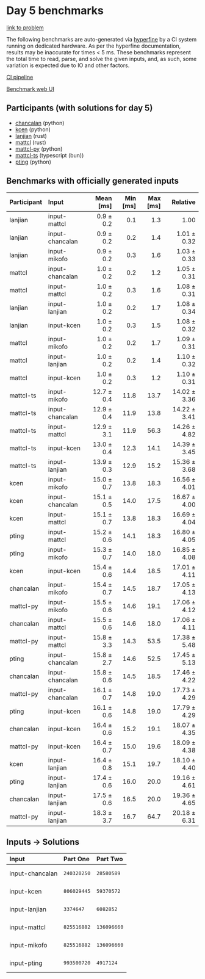 # Day 5 benchmarks

[link to problem](https://adventofcode.com/2023/day/5)

The following benchmarks are auto-generated via
[hyperfine](https://github.com/sharkdp/hyperfine) by a CI system running on
dedicated hardware. As per the hyperfine documentation, results may be
inaccurate for times < 5 ms. These benchmarks represent the total time to read,
parse, and solve the given inputs, and, as such, some variation is expected due
to IO and other factors.

[CI pipeline](http://ci.papercode.net:8080/teams/main/pipelines/aoc2023)

[Benchmark web UI](https://aoc.ancalagon.black)


## Participants (with solutions for day 5)

- [chancalan](https://github.com/chancalan/aoc2023) (python)
- [kcen](https://github.com/kcen/aoc2023) (python)
- [lanjian](https://github.com/lanjian/aoc-2023) (rust)
- [mattcl](https://github.com/mattcl/aoc2023) (rust)
- [mattcl-py](https://github.com/mattcl/aoc2023-py) (python)
- [mattcl-ts](https://github.com/mattcl/aoc2023-js) (typescript (bun))
- [pting](https://github.com/pting/aoc2023) (python)


## Benchmarks with officially generated inputs

| Participant | Input | Mean [ms] | Min [ms] | Max [ms] | Relative |
|:---|:---|---:|---:|---:|---:|
| lanjian | input-mattcl | 0.9 ± 0.2 | 0.1 | 1.3 | 1.00 |
| lanjian | input-chancalan | 0.9 ± 0.2 | 0.2 | 1.4 | 1.01 ± 0.32 |
| lanjian | input-mikofo | 0.9 ± 0.2 | 0.3 | 1.6 | 1.03 ± 0.33 |
| mattcl | input-chancalan | 1.0 ± 0.2 | 0.2 | 1.2 | 1.05 ± 0.31 |
| mattcl | input-mattcl | 1.0 ± 0.2 | 0.3 | 1.6 | 1.08 ± 0.31 |
| lanjian | input-lanjian | 1.0 ± 0.2 | 0.2 | 1.7 | 1.08 ± 0.34 |
| lanjian | input-kcen | 1.0 ± 0.2 | 0.3 | 1.5 | 1.08 ± 0.32 |
| mattcl | input-mikofo | 1.0 ± 0.2 | 0.2 | 1.7 | 1.09 ± 0.31 |
| mattcl | input-lanjian | 1.0 ± 0.2 | 0.2 | 1.4 | 1.10 ± 0.32 |
| mattcl | input-kcen | 1.0 ± 0.2 | 0.3 | 1.2 | 1.10 ± 0.31 |
| mattcl-ts | input-mikofo | 12.7 ± 0.4 | 11.8 | 13.7 | 14.02 ± 3.36 |
| mattcl-ts | input-chancalan | 12.9 ± 0.4 | 11.9 | 13.8 | 14.22 ± 3.41 |
| mattcl-ts | input-mattcl | 12.9 ± 3.1 | 11.9 | 56.3 | 14.26 ± 4.82 |
| mattcl-ts | input-kcen | 13.0 ± 0.4 | 12.3 | 14.1 | 14.39 ± 3.45 |
| mattcl-ts | input-lanjian | 13.9 ± 0.3 | 12.9 | 15.2 | 15.36 ± 3.68 |
| kcen | input-mikofo | 15.0 ± 0.7 | 13.8 | 18.3 | 16.56 ± 4.01 |
| kcen | input-chancalan | 15.1 ± 0.5 | 14.0 | 17.5 | 16.67 ± 4.00 |
| kcen | input-mattcl | 15.1 ± 0.7 | 13.8 | 18.3 | 16.69 ± 4.04 |
| pting | input-mattcl | 15.2 ± 0.6 | 14.1 | 18.3 | 16.80 ± 4.05 |
| pting | input-mikofo | 15.3 ± 0.7 | 14.0 | 18.0 | 16.85 ± 4.08 |
| kcen | input-kcen | 15.4 ± 0.6 | 14.4 | 18.5 | 17.01 ± 4.11 |
| chancalan | input-mikofo | 15.4 ± 0.7 | 14.5 | 18.7 | 17.05 ± 4.13 |
| mattcl-py | input-mikofo | 15.5 ± 0.6 | 14.6 | 19.1 | 17.06 ± 4.12 |
| chancalan | input-mattcl | 15.5 ± 0.6 | 14.6 | 18.0 | 17.06 ± 4.11 |
| mattcl-py | input-mattcl | 15.8 ± 3.3 | 14.3 | 53.5 | 17.38 ± 5.48 |
| pting | input-chancalan | 15.8 ± 2.7 | 14.6 | 52.5 | 17.45 ± 5.13 |
| chancalan | input-chancalan | 15.8 ± 0.6 | 14.5 | 18.5 | 17.46 ± 4.22 |
| mattcl-py | input-chancalan | 16.1 ± 0.7 | 14.8 | 19.0 | 17.73 ± 4.29 |
| pting | input-kcen | 16.1 ± 0.6 | 14.8 | 19.0 | 17.79 ± 4.29 |
| chancalan | input-kcen | 16.4 ± 0.6 | 15.2 | 19.1 | 18.07 ± 4.35 |
| mattcl-py | input-kcen | 16.4 ± 0.7 | 15.0 | 19.6 | 18.09 ± 4.38 |
| kcen | input-lanjian | 16.4 ± 0.8 | 15.1 | 19.7 | 18.10 ± 4.40 |
| pting | input-lanjian | 17.4 ± 0.6 | 16.0 | 20.0 | 19.16 ± 4.61 |
| chancalan | input-lanjian | 17.5 ± 0.6 | 16.5 | 20.0 | 19.36 ± 4.65 |
| mattcl-py | input-lanjian | 18.3 ± 3.7 | 16.7 | 64.7 | 20.18 ± 6.31 |


## Inputs -> Solutions

| Input | Part One | Part Two |
|:---|:---|:---|
|input-chancalan|<pre>240320250</pre>|<pre>28580589</pre>|
|input-kcen|<pre>806029445</pre>|<pre>59370572</pre>|
|input-lanjian|<pre>3374647</pre>|<pre>6082852</pre>|
|input-mattcl|<pre>825516882</pre>|<pre>136096660</pre>|
|input-mikofo|<pre>825516882</pre>|<pre>136096660</pre>|
|input-pting|<pre>993500720</pre>|<pre>4917124</pre>|